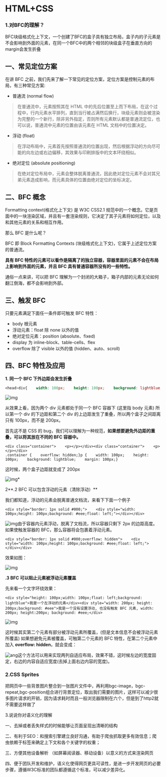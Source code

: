 # HTML+CSS

### 1.对BFC的理解？

BFC块级格式化上下文，一个创建了BFC的盒子具有独立布局，盒子内的子元素是不会影响到外面的元素，在同一个BFC中的两个相邻的块级盒子在垂直方向的margin会发生折叠

## 一、常见定位方案

在讲 BFC 之前，我们先来了解一下常见的定位方案，定位方案是控制元素的布局，有三种常见方案:

- 普通流 (normal flow)

> 在普通流中，元素按照其在 HTML 中的先后位置至上而下布局，在这个过程中，行内元素水平排列，直到当行被占满然后换行，块级元素则会被渲染为完整的一个新行，除非另外指定，否则所有元素默认都是普通流定位，也可以说，普通流中元素的位置由该元素在 HTML 文档中的位置决定。

- 浮动 (float)

> 在浮动布局中，元素首先按照普通流的位置出现，然后根据浮动的方向尽可能的向左边或右边偏移，其效果与印刷排版中的文本环绕相似。

- 绝对定位 (absolute positioning)

> 在绝对定位布局中，元素会整体脱离普通流，因此绝对定位元素不会对其兄弟元素造成影响，而元素具体的位置由绝对定位的坐标决定。

## 二、BFC 概念

Formatting context(格式化上下文) 是 W3C CSS2.1 规范中的一个概念。它是页面中的一块渲染区域，并且有一套渲染规则，它决定了其子元素将如何定位，以及和其他元素的关系和相互作用。

那么 BFC 是什么呢？

BFC 即 Block Formatting Contexts (块级格式化上下文)，它属于上述定位方案的普通流。

**具有 BFC 特性的元素可以看作是隔离了的独立容器，容器里面的元素不会在布局上影响到外面的元素，并且 BFC 具有普通容器所没有的一些特性。**

通俗一点来讲，可以把 BFC 理解为一个封闭的大箱子，箱子内部的元素无论如何翻江倒海，都不会影响到外部。

## 三、触发 BFC

只要元素满足下面任一条件即可触发 BFC 特性：

- body 根元素
- 浮动元素：float 除 none 以外的值
- 绝对定位元素：position (absolute、fixed)
- display 为 inline-block、table-cells、flex
- overflow 除了 visible 以外的值 (hidden、auto、scroll)

## 四、BFC 特性及应用

**1. 同一个 BFC 下外边距会发生折叠**

```css
<head>div{    width: 100px;    height: 100px;    background: lightblue;    margin: 100px;}</head><body>    <div></div>    <div></div></body>
```

![img](https://pic4.zhimg.com/v2-0a9ca8952c83141250a2d9002e6d2047_b.png)

从效果上看，因为两个 div 元素都处于同一个 BFC 容器下 (这里指 body 元素) 所以第一个 div 的下边距和第二个 div 的上边距发生了重叠，所以两个盒子之间距离只有 100px，而不是 200px。

首先这不是 CSS 的 bug，我们可以理解为一种规范，**如果想要避免外边距的重叠，可以将其放在不同的 BFC 容器中。**

```
<div class="container">    <p></p></div><div class="container">    <p></p></div>
.container {    overflow: hidden;}p {    width: 100px;    height: 100px;    background: lightblue;    margin: 100px;}
```

这时候，两个盒子边距就变成了 200px 

![img](https://pic2.zhimg.com/v2-5b8d6e8b2b507352900c1ece00018855_b.png)*

2**.2 BFC 可以包含浮动的元素（清除浮动）**

我们都知道，浮动的元素会脱离普通文档流，来看下下面一个例子

```
<div style="border: 1px solid #000;">    <div style="width: 100px;height: 100px;background: #eee;float: left;"></div></div>
```

![img](https://pic4.zhimg.com/v2-371eb702274af831df909b2c55d6a14b_b.png)由于容器内元素浮动，脱离了文档流，所以容器只剩下 2px 的边距高度。如果使触发容器的 BFC，那么容器将会包裹着浮动元素。

```
<div style="border: 1px solid #000;overflow: hidden">    <div style="width: 100px;height: 100px;background: #eee;float: left;"></div></div>
```

效果如图：

![img](https://pic4.zhimg.com/v2-cc8365db5c9cc5ca003ce9afe88592e7_b.png)

**.3 BFC 可以阻止元素被浮动元素覆盖**

先来看一个文字环绕效果：

```
<div style="height: 100px;width: 100px;float: left;background: lightblue">我是一个左浮动的元素</div><div style="width: 200px; height: 200px;background: #eee">我是一个没有设置浮动, 也没有触发 BFC 元素, width: 200px; height:200px; background: #eee;</div>
```

![img](https://pic4.zhimg.com/v2-dd3e636d73682140bf4a781bcd6f576b_b.png)

这时候其实第二个元素有部分被浮动元素所覆盖，(但是文本信息不会被浮动元素所覆盖) 如果想避免元素被覆盖，可触第二个元素的 BFC 特性，在第二个元素中加入 **overflow: hidden**，就会变成：

![ang](https://pic3.zhimg.com/v2-5ebd48f09fac875f0bd25823c76ba7fa_b.png)这个方法可以用来实现两列自适应布局，效果不错，这时候左边的宽度固定，右边的内容自适应宽度(去掉上面右边内容的宽度)。

###  2.CSS Sprites

把网页中一些背景图片整合到一张图片文件中，再利用bgc-image，bgc-repeat,bgc-position组合进行背景定位，取出我们需要的图片，这样可以减少很多图片请求的开销，因为请求耗时而且一般浏览器限制在六个，但是到了http2就不需要这样做了

3.说说你对语义化的理解

一、去掉或者丢失样式的时候能够让页面呈现出清晰的结构

二、有利于SEO：和搜索引擎建立良好沟通，有助于爬虫抓取更多有效信息；爬虫依赖于标签来确定上下文和各个关键字的权重；

三、方便其他设备解析 （如屏幕阅读器、移动设备）以意义的方式来渲染网页

四、便于团队开发和维护，语义化使得网页更具可读性，是进一步开发网页的必要步骤，遵循W3C标准的团队都遵循这个标准，可以减少差异化。





